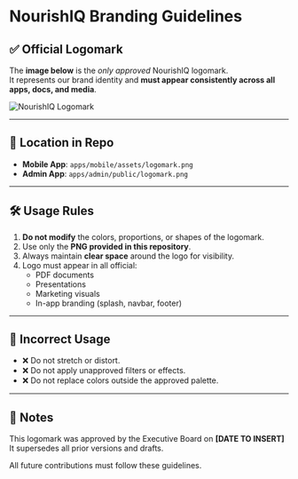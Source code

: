 # NourishIQ Branding Guidelines

## ✅ Official Logomark
The **image below** is the *only approved* NourishIQ logomark.  
It represents our brand identity and **must appear consistently across all apps, docs, and media**.

![NourishIQ Logomark](../apps/admin/public/logomark.png)

---

## 📂 Location in Repo
- **Mobile App**: `apps/mobile/assets/logomark.png`
- **Admin App**: `apps/admin/public/logomark.png`

---

## 🛠 Usage Rules
1. **Do not modify** the colors, proportions, or shapes of the logomark.
2. Use only the **PNG provided in this repository**.
3. Always maintain **clear space** around the logo for visibility.
4. Logo must appear in all official:
   - PDF documents
   - Presentations
   - Marketing visuals
   - In-app branding (splash, navbar, footer)

---

## 🚫 Incorrect Usage
- ❌ Do not stretch or distort.
- ❌ Do not apply unapproved filters or effects.
- ❌ Do not replace colors outside the approved palette.

---

## 📌 Notes
This logomark was approved by the Executive Board on **[DATE TO INSERT]**  
It supersedes all prior versions and drafts.

All future contributions must follow these guidelines.
